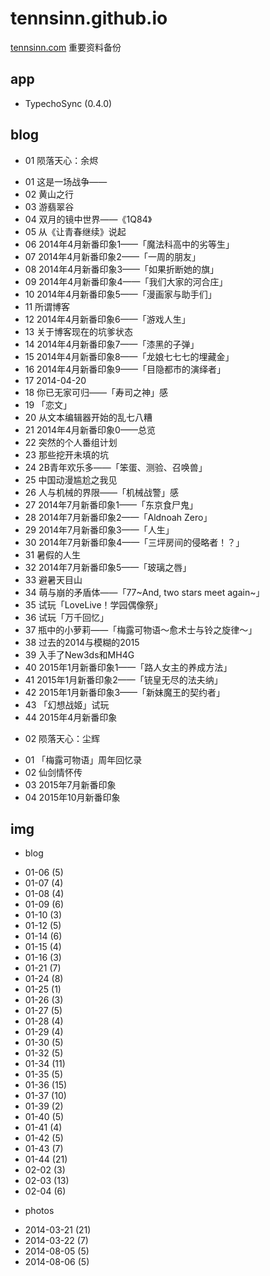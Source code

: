 # tennsinn.github.io
[tennsinn.com](http://tennsinn.com) 重要资料备份

## app
+ TypechoSync (0.4.0)

## blog
+ 01 陨落天心：余烬
 - 01 这是一场战争——
 - 02 黄山之行
 - 03 游翡翠谷
 - 04 双月的镜中世界——《1Q84》
 - 05 从《让青春继续》说起
 - 06 2014年4月新番印象1——「魔法科高中的劣等生」
 - 07 2014年4月新番印象2——「一周的朋友」
 - 08 2014年4月新番印象3——「如果折断她的旗」
 - 09 2014年4月新番印象4——「我们大家的河合庄」
 - 10 2014年4月新番印象5——「漫画家与助手们」
 - 11 所谓博客
 - 12 2014年4月新番印象6——「游戏人生」
 - 13 关于博客现在的坑爹状态
 - 14 2014年4月新番印象7——「漆黑的子弹」
 - 15 2014年4月新番印象8——「龙娘七七七的埋藏金」
 - 16 2014年4月新番印象9——「目隐都市的演绎者」
 - 17 2014-04-20
 - 18 你已无家可归——「寿司之神」感
 - 19 「恋文」
 - 20 从文本编辑器开始的乱七八糟
 - 21 2014年4月新番印象0——总览
 - 22 突然的个人番组计划
 - 23 那些挖开未填的坑
 - 24 2B青年欢乐多——「笨蛋、测验、召唤兽」
 - 25 中国动漫尴尬之我见
 - 26 人与机械的界限——「机械战警」感
 - 27 2014年7月新番印象1——「东京食尸鬼」
 - 28 2014年7月新番印象2——「Aldnoah Zero」
 - 29 2014年7月新番印象3——「人生」
 - 30 2014年7月新番印象4——「三坪房间的侵略者！？」
 - 31 暑假的人生
 - 32 2014年7月新番印象5——「玻璃之唇」
 - 33 避暑天目山
 - 34 萌与崩的矛盾体——「77~And, two stars meet again~」
 - 35 试玩「LoveLive！学园偶像祭」
 - 36 试玩「万千回忆」
 - 37 瓶中的小萝莉——「梅露可物语～愈术士与铃之旋律～」
 - 38 过去的2014与模糊的2015
 - 39 入手了New3ds和MH4G
 - 40 2015年1月新番印象1——「路人女主的养成方法」
 - 41 2015年1月新番印象2——「铳皇无尽的法夫纳」
 - 42 2015年1月新番印象3——「新妹魔王的契约者」
 - 43 「幻想战姬」试玩
 - 44 2015年4月新番印象
+ 02 陨落天心：尘辉
 - 01 「梅露可物语」周年回忆录
 - 02 仙剑情怀传
 - 03 2015年7月新番印象
 - 04 2015年10月新番印象

## img
+ blog
 - 01-06 (5)
 - 01-07 (4)
 - 01-08 (4)
 - 01-09 (6)
 - 01-10 (3)
 - 01-12 (5)
 - 01-14 (6)
 - 01-15 (4)
 - 01-16 (3)
 - 01-21 (7)
 - 01-24 (8)
 - 01-25 (1)
 - 01-26 (3)
 - 01-27 (5)
 - 01-28 (4)
 - 01-29 (4)
 - 01-30 (5)
 - 01-32 (5)
 - 01-34 (11)
 - 01-35 (5)
 - 01-36 (15)
 - 01-37 (10)
 - 01-39 (2)
 - 01-40 (5)
 - 01-41 (4)
 - 01-42 (5)
 - 01-43 (7)
 - 01-44 (21)
 - 02-02 (3)
 - 02-03 (13)
 - 02-04 (6)
+ photos
 - 2014-03-21 (21)
 - 2014-03-22 (7)
 - 2014-08-05 (5)
 - 2014-08-06 (5)